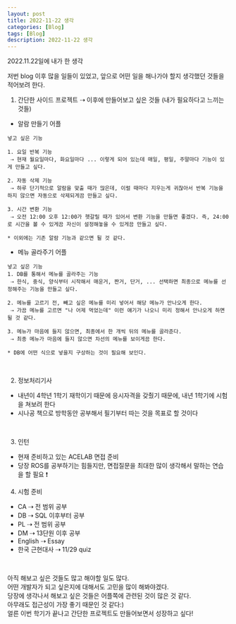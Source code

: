 ```yaml
---
layout: post
title: 2022-11-22 생각
categories: [Blog]
tags: [Blog]
description: 2022-11-22 생각
---
```


2022.11.22일에 내가 한 생각

저번 blog 이후 많을 일들이 있었고, 앞으로 어떤 일을 해나가야 할지 생각했던 것들을 적어보려 한다.

1. 간단한 사이드 프로젝트 ⇢ 이후에 만들어보고 싶은 것들 (내가 필요하다고 느끼는 것들)

- 알람 만들기 어플

```
넣고 싶은 기능

1. 요일 반복 기능
 ⇢ 현재 월요일마다, 화요일마다 ... 이렇게 되어 있는데 매일, 평일, 주말마다 기능이 있게 만들고 싶다.

2. 자동 삭제 기능
 ⇢ 하루 단기적으로 알람을 맞출 때가 많은데, 이럴 때마다 지우는게 귀찮아서 반복 기능을 하지 않으면 자동으로 삭제되게끔 만들고 싶다.

3. 시간 변환 기능
 ⇢ 오전 12:00 오후 12:00가 헷갈릴 때가 있어서 변환 기능을 만들면 좋겠다. 즉, 24:00로 시간을 볼 수 있게끔 자신이 설정해놓을 수 있게끔 만들고 싶다.

* 이외에는 기존 알람 기능과 같으면 될 것 같다.
```

- 메뉴 골라주기 어플

```
넣고 싶은 기능
1. DB를 통해서 메뉴를 골라주는 기능
 ⇢ 한식, 중식, 양식부터 시작해서 매운거, 짠거, 단거, ... 선택하면 최종으로 메뉴를 선정해주는 기능을 만들고 싶다.

2. 메뉴를 고르기 전, 빼고 싶은 메뉴를 미리 넣어서 해당 메뉴가 안나오게 한다.
 ⇢ 가끔 메뉴를 고르면 "나 어제 먹었는데" 이런 얘기가 나오니 미리 정해서 안나오게 하면 될 것 같다.

3. 메뉴가 마음에 들지 않으면, 최종에서 한 개씩 뒤의 메뉴를 골라준다.
 ⇢ 최종 메뉴가 마음에 들지 않으면 차선의 메뉴를 보이게끔 한다.

* DB에 어떤 식으로 넣을지 구상하는 것이 필요해 보인다.
```

<br/>

2. 정보처리기사

- 내년이 4학년 1학기 재학이기 때문에 응시자격을 갖췄기 때문에, 내년 1학기에 시험을 쳐보려 한다
- 시나공 책으로 방학동안 공부해서 필기부터 따는 것을 목표로 할 것이다

<br/>

3. 인턴

- 현재 준비하고 있는 ACELAB 면접 준비
- 당장 ROS를 공부하기는 힘들지만, 면접질문을 최대한 많이 생각해서 말하는 연습을 할 필요 ❗️

4. 시험 준비

- CA ⇢ 전 범위 공부
- DB ⇢ SQL 이후부터 공부
- PL ⇢ 전 범위 공부
- DM ⇢ 13단원 이후 공부
- English ⇢ Essay
- 한국 근현대사 ⇢ 11/29 quiz

<br/>

아직 해보고 싶은 것들도 많고 해야할 일도 많다.  
어떤 개발자가 되고 싶은지에 대해서도 고민을 많이 해봐야겠다.  
당장에 생각나서 해보고 싶은 것들은 어플쪽에 관련된 것이 많은 것 같다.  
아무래도 접근성이 가장 좋기 때문인 것 같다:)  
얼른 이번 학기가 끝나고 간단한 프로젝트도 만들어보면서 성장하고 싶다!
